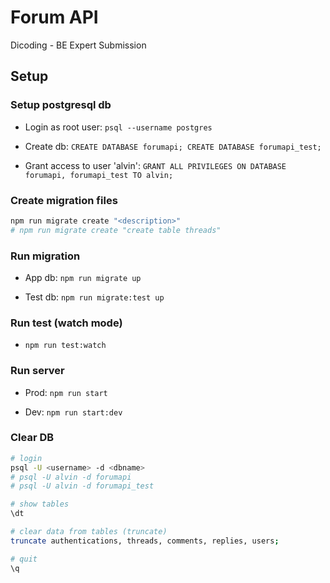 # Forum API

Dicoding - BE Expert Submission

## Setup

### Setup postgresql db

- Login as root user: ```psql --username postgres```

- Create db: ```CREATE DATABASE forumapi; CREATE DATABASE forumapi_test;```

- Grant access to user 'alvin': ```GRANT ALL PRIVILEGES ON DATABASE forumapi, forumapi_test TO alvin;```

### Create migration files

```sh
npm run migrate create "<description>"
# npm run migrate create "create table threads"
```

### Run migration

- App db: ```npm run migrate up```

- Test db: ```npm run migrate:test up```

### Run test (watch mode)

- ```npm run test:watch```

### Run server

- Prod: ```npm run start```

- Dev: ```npm run start:dev```

### Clear DB

```sh
# login
psql -U <username> -d <dbname>
# psql -U alvin -d forumapi
# psql -U alvin -d forumapi_test

# show tables
\dt

# clear data from tables (truncate)
truncate authentications, threads, comments, replies, users;

# quit
\q
```
